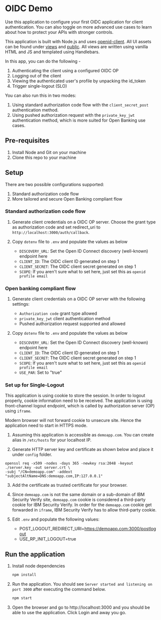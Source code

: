# OIDC Demo

Use this application to configure your first OIDC application for client authentication. You can also toggle on more advanced use cases to learn about how to protect your APIs with stronger controls. 

This application is built with Node.js and uses [openid-client](https://www.npmjs.com/package/openid-client). All UI assets can be found under [views](/views) and [public](/public). All views are written using vanilla HTML and JS and templated using Handlebars.

In this app, you can do the following -

1. Authenticating the client using a configured OIDC OP
2. Logging out of the client
3. Viewing the authenticated user's profile by unpacking the id_token
4. Trigger single-logout (SLO)

You can also run this in two modes:

1. Using standard authorization code flow with the `client_secret_post` authentication method.
2. Using pushed authorization request with the `private_key_jwt` authentication method, which is more suited for Open Banking use cases.

## Pre-requisites

1. Install Node and Git on your machine
2. Clone this repo to your machine

## Setup

There are two possible configurations supported:

1. Standard authorization code flow
2. More tailored and secure Open Banking compliant flow

### Standard authorization code flow

1. Generate client credentials on a OIDC OP server. Choose the grant type as authorization code and set redirect_uri to `http://localhost:3000/auth/callback`.

2. Copy `dotenv` file to `.env` and populate the values as below
    - `DISCOVERY_URL`: Set the Open ID Connect discovery (well-known) endpoint here
    - `CLIENT_ID`: The OIDC client ID generated on step 1
    - `CLIENT_SECRET`: The OIDC client secret generated on step 1
    - `SCOPE`: If you aren't sure what to set here, just set this as `openid profile email`

### Open banking compliant flow

1. Generate client credentials on a OIDC OP server with the following settings:
    - `Authorization code` grant type allowed
    - `private_key_jwt` client authentication method
    - Pushed authorization request supported and allowed

2. Copy `dotenv` file to `.env` and populate the values as below
    - `DISCOVERY_URL`: Set the Open ID Connect discovery (well-known) endpoint here
    - `CLIENT_ID`: The OIDC client ID generated on step 1
    - `CLIENT_SECRET`: The OIDC client secret generated on step 1
    - `SCOPE`: If you aren't sure what to set here, just set this as `openid profile email`
    - `USE_PAR`: Set to "true"

### Set up for Single-Logout

This application is using cookie to store the session. In order to logout properly, cookie information need to be received.
The application is using front-channel logout endpoint, which is called by authorization server (OP) using `iframe`.

Modern browser will not forward cookie to unsecure site. Hence the application need to start in HTTPS mode.

1. Assuming this application is accessible as `demoapp.com`. You can create alias in `/etc/hosts` for your localhost IP.

2. Generate HTTP server key and certificate as shown below and place it under `config` folder.

```
openssl req -x509 -nodes -days 365 -newkey rsa:2048 -keyout ./server.key -out server.crt \
-subj "/CN=demoapp.com" -addext "subjectAltName=DNS:demoapp.com,IP:127.0.0.1"
```

3. Add the certificate as trusted certificate for your browser.

4. Since `demoapp.com` is not the same domain or a sub-domain of IBM Security Verify site, `demoapp.com` cookie is considered a third-party cookie for IBM Security Verify. In order for the `demoapp.com` cookie get forwarded in `iframe`, IBM Security Verify has to allow third-party cookie.

5. Edit `.env` and populate the following values:
    - POST_LOGOUT_REDIRECT_URI=https://demoapp.com:3000/postlogout
    - USE_RP_INIT_LOGOUT=true

## Run the application

1. Install node dependencies

    ```bash
    npm install
    ```

2. Run the application. You should see `Server started and listening on port 3000` after executing the command below.

    ```bash
    npm start
    ```

3. Open the browser and go to http://localhost:3000 and you should be able to use the application. Click Login and away you go.
